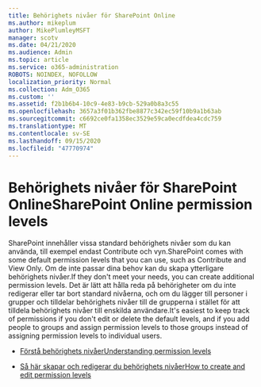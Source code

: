 ```yaml
---
title: Behörighets nivåer för SharePoint Online
ms.author: mikeplum
author: MikePlumleyMSFT
manager: scotv
ms.date: 04/21/2020
ms.audience: Admin
ms.topic: article
ms.service: o365-administration
ROBOTS: NOINDEX, NOFOLLOW
localization_priority: Normal
ms.collection: Adm_O365
ms.custom: ''
ms.assetid: f2b1b6b4-10c9-4e83-b9cb-529a0b8a3c55
ms.openlocfilehash: 3657a3f01b362fbe8877c342ec59f10b9a1b63ab
ms.sourcegitcommit: c6692ce0fa1358ec3529e59ca0ecdfdea4cdc759
ms.translationtype: MT
ms.contentlocale: sv-SE
ms.lasthandoff: 09/15/2020
ms.locfileid: "47770974"
---
```

# <a name="sharepoint-online-permission-levels"></a><span data-ttu-id="93887-102">Behörighets nivåer för SharePoint Online</span><span class="sxs-lookup"><span data-stu-id="93887-102">SharePoint Online permission levels</span></span>

<span data-ttu-id="93887-103">SharePoint innehåller vissa standard behörighets nivåer som du kan använda, till exempel endast Contribute och vyn.</span><span class="sxs-lookup"><span data-stu-id="93887-103">SharePoint comes with some default permission levels that you can use, such as Contribute and View Only.</span></span> <span data-ttu-id="93887-104">Om de inte passar dina behov kan du skapa ytterligare behörighets nivåer.</span><span class="sxs-lookup"><span data-stu-id="93887-104">If they don't meet your needs, you can create additional permission levels.</span></span> <span data-ttu-id="93887-105">Det är lätt att hålla reda på behörigheter om du inte redigerar eller tar bort standard nivåerna, och om du lägger till personer i grupper och tilldelar behörighets nivåer till de grupperna i stället för att tilldela behörighets nivåer till enskilda användare.</span><span class="sxs-lookup"><span data-stu-id="93887-105">It's easiest to keep track of permissions if you don't edit or delete the default levels, and if you add people to groups and assign permission levels to those groups instead of assigning permission levels to individual users.</span></span>
  
- [<span data-ttu-id="93887-106">Förstå behörighets nivåer</span><span class="sxs-lookup"><span data-stu-id="93887-106">Understanding permission levels</span></span>](https://go.microsoft.com/fwlink/?linkid=867071)
    
- [<span data-ttu-id="93887-107">Så här skapar och redigerar du behörighets nivåer</span><span class="sxs-lookup"><span data-stu-id="93887-107">How to create and edit permission levels</span></span>](https://go.microsoft.com/fwlink/?linkid=867072)
    


